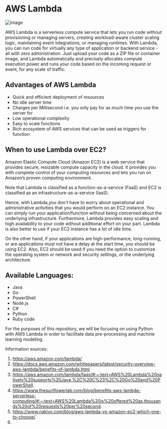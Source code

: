# AWS Lambda

![image](https://user-images.githubusercontent.com/55956808/110737873-e2f9f480-81f3-11eb-8371-e1fb5c36fd98.png)

AWS Lambda is a serverless compute service that lets you run code without provisioning or managing servers, creating workload-aware cluster scaling logic, maintaining event integrations, or managing runtimes. With Lambda, you can run code for virtually any type of application or backend service - all with zero administration. Just upload your code as a ZIP file or container image, and Lambda automatically and precisely allocates compute execution power and runs your code based on the incoming request or event, for any scale of traffic. 

## Advantages of AWS Lambda
* Quick and efficient deployment of resources
* No idle server time 
* Charges per Millisecond i.e. you only pay for as much time you use the server for
* Low operational complexity
* Easy to scale functions
* Rich ecosystem of AWS services that can be used as triggers for function

## When to use Lambda over EC2?
Amazon Elastic Compute Cloud (Amazon EC2) is a web service that provides secure, resizable compute capacity in the cloud. It provides you with complete control of your computing resources and lets you run on Amazon’s proven computing environment. 

Note that Lambda is classified as a function-as-a-service (FaaS) and EC2 is classified as an infrastructure-as-a-service (IaaS). 

Hence, with Lambda,you don't have to worry about operational and administrative activities that you would perform on an EC2 instance. You can simply run your application/function without being concerned about the underlying infrastructure. Furthermore, Lambda provides easy scaling and high availability to your code without additional effort on your part. Lambda is also better to use if your EC2 instance has a lot of idle time.

On the other hand, if your applications are high-performance, long-running, or are applications must not have a delay at the start time, you should be using EC2. Also, EC2 should be used if you need the option to customize the operating system or network and security settings, or the underlying architecture.

## Available Languages: 
* Java
* Go
* PowerShell
* Node.js
* C#
* Python
* Ruby code

For the purposes of this repository, we will be focusing on using Python with AWS Lambda in order to facilitate data pre-processing and machine learning modeling.

Information sources:
1. https://aws.amazon.com/lambda/
2. https://docs.aws.amazon.com/whitepapers/latest/security-overview-aws-lambda/benefits-of-lambda.html
3. https://aws.amazon.com/lambda/faqs/#:~:text=AWS%20Lambda%20natively%20supports%20Java,%2C%20C%23%2C%20Go%20and%20PowerShell.
4. https://www.thesunflowerlab.com/blog/benefits-aws-lambda-serverless-computing/#:~:text=AWS%20Lambda%20is%20offered%20as,thousands%20of%20requests%20per%20second.
5. https://www.nakivo.com/blog/aws-lambda-vs-amazon-ec2-which-one-to-choose/
6. 

